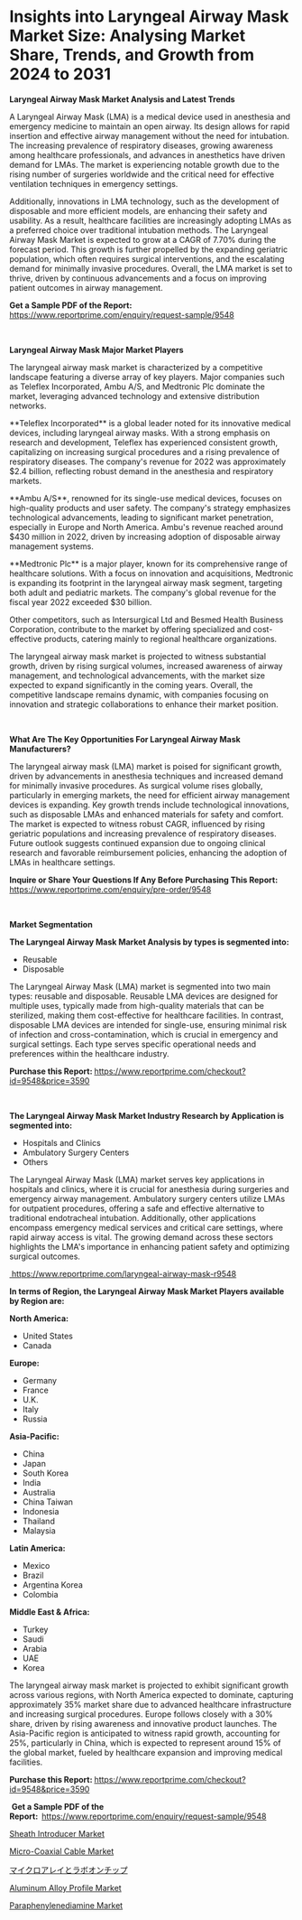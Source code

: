 <p><h1>Insights into Laryngeal Airway Mask Market Size: Analysing Market Share, Trends, and Growth from 2024 to 2031</h1></p><p><strong>Laryngeal Airway Mask Market Analysis and Latest Trends</strong></p>
<p><p>A Laryngeal Airway Mask (LMA) is a medical device used in anesthesia and emergency medicine to maintain an open airway. Its design allows for rapid insertion and effective airway management without the need for intubation. The increasing prevalence of respiratory diseases, growing awareness among healthcare professionals, and advances in anesthetics have driven demand for LMAs. The market is experiencing notable growth due to the rising number of surgeries worldwide and the critical need for effective ventilation techniques in emergency settings.</p><p>Additionally, innovations in LMA technology, such as the development of disposable and more efficient models, are enhancing their safety and usability. As a result, healthcare facilities are increasingly adopting LMAs as a preferred choice over traditional intubation methods. The Laryngeal Airway Mask Market is expected to grow at a CAGR of 7.70% during the forecast period. This growth is further propelled by the expanding geriatric population, which often requires surgical interventions, and the escalating demand for minimally invasive procedures. Overall, the LMA market is set to thrive, driven by continuous advancements and a focus on improving patient outcomes in airway management.</p></p>
<p><strong>Get a Sample PDF of the Report:&nbsp;</strong> <a href="https://www.reportprime.com/enquiry/request-sample/9548">https://www.reportprime.com/enquiry/request-sample/9548</a></p>
<p>&nbsp;</p>
<p><strong>Laryngeal Airway Mask Major Market Players</strong></p>
<p><p>The laryngeal airway mask market is characterized by a competitive landscape featuring a diverse array of key players. Major companies such as Teleflex Incorporated, Ambu A/S, and Medtronic Plc dominate the market, leveraging advanced technology and extensive distribution networks.</p><p>**Teleflex Incorporated** is a global leader noted for its innovative medical devices, including laryngeal airway masks. With a strong emphasis on research and development, Teleflex has experienced consistent growth, capitalizing on increasing surgical procedures and a rising prevalence of respiratory diseases. The company's revenue for 2022 was approximately $2.4 billion, reflecting robust demand in the anesthesia and respiratory markets.</p><p>**Ambu A/S**, renowned for its single-use medical devices, focuses on high-quality products and user safety. The company's strategy emphasizes technological advancements, leading to significant market penetration, especially in Europe and North America. Ambu's revenue reached around $430 million in 2022, driven by increasing adoption of disposable airway management systems.</p><p>**Medtronic Plc** is a major player, known for its comprehensive range of healthcare solutions. With a focus on innovation and acquisitions, Medtronic is expanding its footprint in the laryngeal airway mask segment, targeting both adult and pediatric markets. The company's global revenue for the fiscal year 2022 exceeded $30 billion.</p><p>Other competitors, such as Intersurgical Ltd and Besmed Health Business Corporation, contribute to the market by offering specialized and cost-effective products, catering mainly to regional healthcare organizations.</p><p>The laryngeal airway mask market is projected to witness substantial growth, driven by rising surgical volumes, increased awareness of airway management, and technological advancements, with the market size expected to expand significantly in the coming years. Overall, the competitive landscape remains dynamic, with companies focusing on innovation and strategic collaborations to enhance their market position.</p></p>
<p>&nbsp;</p>
<p><strong>What Are The Key Opportunities For Laryngeal Airway Mask Manufacturers?</strong></p>
<p><p>The laryngeal airway mask (LMA) market is poised for significant growth, driven by advancements in anesthesia techniques and increased demand for minimally invasive procedures. As surgical volume rises globally, particularly in emerging markets, the need for efficient airway management devices is expanding. Key growth trends include technological innovations, such as disposable LMAs and enhanced materials for safety and comfort. The market is expected to witness robust CAGR, influenced by rising geriatric populations and increasing prevalence of respiratory diseases. Future outlook suggests continued expansion due to ongoing clinical research and favorable reimbursement policies, enhancing the adoption of LMAs in healthcare settings.</p></p>
<p><strong>Inquire or Share Your Questions If Any Before Purchasing This Report:</strong> <a href="https://www.reportprime.com/enquiry/pre-order/9548">https://www.reportprime.com/enquiry/pre-order/9548</a></p>
<p>&nbsp;</p>
<p><strong>Market Segmentation</strong></p>
<p><strong>The Laryngeal Airway Mask Market Analysis by types is segmented into:</strong></p>
<p><ul><li>Reusable</li><li>Disposable</li></ul></p>
<p><p>The Laryngeal Airway Mask (LMA) market is segmented into two main types: reusable and disposable. Reusable LMA devices are designed for multiple uses, typically made from high-quality materials that can be sterilized, making them cost-effective for healthcare facilities. In contrast, disposable LMA devices are intended for single-use, ensuring minimal risk of infection and cross-contamination, which is crucial in emergency and surgical settings. Each type serves specific operational needs and preferences within the healthcare industry.</p></p>
<p><strong>Purchase this Report:&nbsp;</strong><a href="https://www.reportprime.com/checkout?id=9548&price=3590">https://www.reportprime.com/checkout?id=9548&price=3590</a></p>
<p>&nbsp;</p>
<p><strong>The Laryngeal Airway Mask Market Industry Research by Application is segmented into:</strong></p>
<p><ul><li>Hospitals and Clinics</li><li>Ambulatory Surgery Centers</li><li>Others</li></ul></p>
<p><p>The Laryngeal Airway Mask (LMA) market serves key applications in hospitals and clinics, where it is crucial for anesthesia during surgeries and emergency airway management. Ambulatory surgery centers utilize LMAs for outpatient procedures, offering a safe and effective alternative to traditional endotracheal intubation. Additionally, other applications encompass emergency medical services and critical care settings, where rapid airway access is vital. The growing demand across these sectors highlights the LMA's importance in enhancing patient safety and optimizing surgical outcomes.</p></p>
<p><a href="https://www.reportprime.com/laryngeal-airway-mask-r9548">&nbsp;https://www.reportprime.com/laryngeal-airway-mask-r9548</a></p>
<p><strong>In terms of Region, the Laryngeal Airway Mask Market Players available by Region are:</strong></p>
<p>
    <p> <strong> North America: </strong>
        <ul>
            <li>United States</li>
            <li>Canada</li>
        </ul>
        </p> 
    <p> <strong> Europe: </strong>
        <ul>
            <li>Germany</li>
            <li>France</li>
            <li>U.K.</li>
            <li>Italy</li>
            <li>Russia</li>
        </ul>
        </p> 
    <p> <strong> Asia-Pacific: </strong>
        <ul>
            <li>China</li>
            <li>Japan</li>
            <li>South Korea</li>
            <li>India</li>
            <li>Australia</li>
            <li>China Taiwan</li>
            <li>Indonesia</li>
            <li>Thailand</li>
            <li>Malaysia</li>
        </ul>
        </p> 
    <p> <strong> Latin America: </strong>
        <ul>
            <li>Mexico</li>
            <li>Brazil</li>
            <li>Argentina Korea</li>
            <li>Colombia</li>
        </ul>
        </p> 
    <p> <strong> Middle East & Africa: </strong>
        <ul>
            <li>Turkey</li>
            <li>Saudi</li>
            <li>Arabia</li>
            <li>UAE</li>
            <li>Korea</li>
        </ul>
    </p>
    </p>
<p><p>The laryngeal airway mask market is projected to exhibit significant growth across various regions, with North America expected to dominate, capturing approximately 35% market share due to advanced healthcare infrastructure and increasing surgical procedures. Europe follows closely with a 30% share, driven by rising awareness and innovative product launches. The Asia-Pacific region is anticipated to witness rapid growth, accounting for 25%, particularly in China, which is expected to represent around 15% of the global market, fueled by healthcare expansion and improving medical facilities.</p></p>
<p><strong>Purchase this Report: </strong><a href="https://www.reportprime.com/checkout?id=9548&price=3590">https://www.reportprime.com/checkout?id=9548&price=3590</a></p>
<p>&nbsp;<strong>Get a Sample PDF of the Report:&nbsp;&nbsp;</strong><a href="https://www.reportprime.com/enquiry/request-sample/9548">https://www.reportprime.com/enquiry/request-sample/9548</a></p>
<p><strong></strong></p>
<p><p><a href="https://github.com/NargisHussain75/Market-Research-Report-List-1/blob/main/sheath-introducer-market.md">Sheath Introducer Market</a></p><p><a href="https://medium.com/@cathymaggio_46644/the-market-study-covers-the-micro-coaxial-cable-market-across-various-segments-95b2edc65575">Micro-Coaxial Cable Market</a></p><p><a href="https://medium.com/@rudysimonis2023/microarrays-and-lab-on-a-chip-market-%E3%81%AE%E3%82%B0%E3%83%AD%E3%83%BC%E3%83%90%E3%83%AB%E5%B8%82%E5%A0%B4%E6%A6%82%E8%A6%81%E3%81%AF-%E4%B8%96%E7%95%8C%E3%81%8A%E3%82%88%E3%81%B3%E4%B8%BB%E8%A6%81%E5%B8%82%E5%A0%B4%E3%81%AB%E3%81%8A%E3%81%91%E3%82%8B%E6%A5%AD%E7%95%8C%E3%81%AB%E5%BD%B1%E9%9F%BF%E3%82%92%E4%B8%8E%E3%81%88%E3%82%8B%E4%B8%BB%E8%A6%81%E3%81%AA%E3%83%88%E3%83%AC%E3%83%B3%E3%83%89%E3%81%AB%E3%81%A4%E3%81%84%E3%81%A6-%E7%8B%AC%E8%87%AA%E3%81%AE%E8%A6%96%E7%82%B9%E3%82%92%E6%8F%90%E4%BE%9B%E3%81%97%E3%81%BE%E3%81%99-8af0402109c2">マイクロアレイとラボオンチップ</a></p><p><a href="https://www.linkedin.com/pulse/global-aluminum-alloy-profile-market-status-2024-2031-forecast-zr3bf?trackingId=d0wZ725%2FRZm%2Bl5XMZhi9gA%3D%3D">Aluminum Alloy Profile Market</a></p><p><a href="https://issuu.com/reportprime-2/docs/paraphenylenediamine-market-size-20_8ae6c7e411093d">Paraphenylenediamine Market</a></p></p>